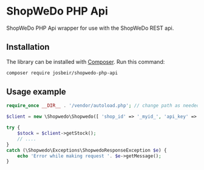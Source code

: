 # ShopWeDo PHP Api

ShopWeDo PHP Api wrapper for use with the ShopWeDo REST api.

## Installation

The library can be installed with [Composer](https://getcomposer.org/). Run this command:

```sh
composer require josbeir/shopwedo-php-api
```

## Usage example
```php
require_once __DIR__ . '/vendor/autoload.php'; // change path as needed

$client = new \Shopwedo\Shopwedo([ 'shop_id' => '_myid_', 'api_key' => '_mykey_' ]);

try {
    $stock = $client->getStock();
    // ....
}
catch (\Shopwedo\Exceptions\ShopwedoResponseException $e) {
    echo 'Error while making request '. $e->getMessage();
}
